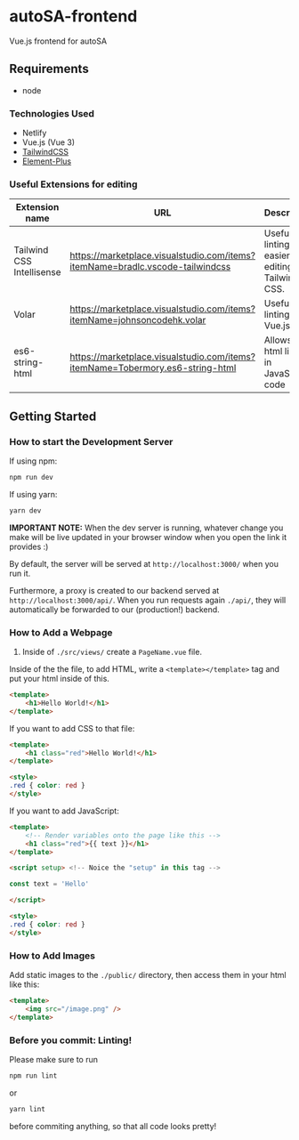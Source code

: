 # autoSA-frontend
Vue.js frontend for autoSA

## Requirements
- node

### Technologies Used
- Netlify
- Vue.js (Vue 3)
- [TailwindCSS](https://tailwindcss.com/)
- [Element-Plus](https://element-plus.org/en-US/component/button.html)

### Useful Extensions for editing

| Extension name | URL | Description |
| -------------- | --- | ----------- |
| Tailwind CSS Intellisense | https://marketplace.visualstudio.com/items?itemName=bradlc.vscode-tailwindcss | Useful linting for easier time editing with Tailwind CSS. |
| Volar | https://marketplace.visualstudio.com/items?itemName=johnsoncodehk.volar | Useful linting for Vue.js |
| es6-string-html | https://marketplace.visualstudio.com/items?itemName=Tobermory.es6-string-html | Allows for html linting in JavaScript code |

## Getting Started

### How to start the Development Server

If using npm:
```cmd
npm run dev
```
If using yarn:
```cmd
yarn dev
```

**IMPORTANT NOTE:** When the dev server is running, whatever change you make will
be live updated in your browser window when you open the link it provides :) 

By default, the server will be served at `http://localhost:3000/` when you run it.

Furthermore, a proxy is created to our backend served at `http://localhost:3000/api/`. When you run requests again `./api/`, they will automatically be forwarded to our (production!) backend.

### How to Add a Webpage

1. Inside of `./src/views/` create a `PageName.vue` file.

Inside of the the file, to add HTML, write a `<template></template>` tag and put your html inside of this.
```html
<template>
    <h1>Hello World!</h1>
</template>
```
If you want to add CSS to that file:
```html
<template>
    <h1 class="red">Hello World!</h1>
</template>

<style>
.red { color: red }
</style>
```
If you want to add JavaScript:
```html
<template>
    <!-- Render variables onto the page like this -->
    <h1 class="red">{{ text }}</h1>
</template>

<script setup> <!-- Noice the "setup" in this tag -->

const text = 'Hello'

</script>

<style>
.red { color: red }
</style>
```

### How to Add Images
Add static images to the `./public/` directory, then access them in your html like this:
```html
<template>
    <img src="/image.png" />
</template>
```


### Before you commit: Linting!
Please make sure to run 

```cmd
npm run lint
```
or

```cmd
yarn lint
```

before commiting anything, so that all code looks pretty!